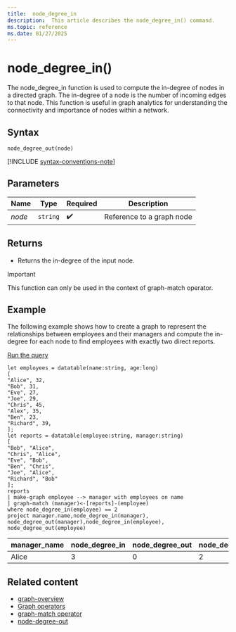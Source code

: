 ```yaml
---
title:  node_degree_in
description:  This article describes the node_degree_in() command.
ms.topic: reference
ms.date: 01/27/2025
---
```


# node_degree_in()

The node_degree_in function is used to compute the in-degree of nodes in a directed graph. The in-degree of a node is the number of incoming edges to that node. This function is useful in graph analytics for understanding the connectivity and importance of nodes within a network.

## Syntax

`node_degree_out(node)`

[!INCLUDE [syntax-conventions-note](../includes/syntax-conventions-note.md)]

## Parameters

| Name | Type | Required | Description |
|---|---|---|---|
| *node* | `string` |:heavy_check_mark:| Reference to a graph node|

## Returns

* Returns the in-degree of the input node.

> [!IMPORTANT]
> This function can only be used in the context of graph-match operator.

## Example

The following example shows how to create a graph to represent the relationships between employees and their managers and compute the in-degree for each node to find employees with exactly two direct reports.

<a href="https://dataexplorer.azure.com/clusters/help/databases/Samples?query=H4sIAAAAAAAAA3WQUUvDMBSF3%2FMrLn1aIRHsFHFawYkvPvo6xsjaS5MtTUoanYI%2F3qRtGqdIX05yz8n5ehU6wLZT5hOxhxJq7vy3V7jQvMVV76zUDQXe4EoZ3eRkQ7JHJSvMKCwLSrK12Qd56eXze7gtbrx8MYO89fJJWNn7w9U1DVH8CPag16iDZ%2Bnlq6wEt3WY%2BMj2jiiPZbEz1p1DRdQZrOXas9npPOCNRJEyAaSbEXQ0Ro5oi%2BzJneCGRMCb0MiX7z8iayzvxLxGYOwhcsFJOvFjwUZD2KsPDhnWclcJWEzu%2FJ5tpqe3bP7XnJwEWgRtatzV2FjEndRpDGUJBemsOWDlYvFFqKG%2FIrGGnr1l3lya%2FFfyNzKPvgEBXARFQwIAAA%3D%3D" target="_blank">Run the query</a>

```kusto
let employees = datatable(name:string, age:long)
[
"Alice", 32,
"Bob", 31,
"Eve", 27,
"Joe", 29,
"Chris", 45,
"Alex", 35,
"Ben", 23,
"Richard", 39,
];
let reports = datatable(employee:string, manager:string)
[
"Bob", "Alice",
"Chris", "Alice",
"Eve", "Bob",
"Ben", "Chris",
"Joe", "Alice",
"Richard", "Bob"
];
reports
| make-graph employee --> manager with employees on name
| graph-match (manager)<-[reports]-(employee)
where node_degree_in(employee) == 2
project manager.name,node_degree_in(manager), node_degree_out(manager),node_degree_in(employee), node_degree_out(employee) 
```

|manager_name|node_degree_in|node_degree_out|node_degree_in1|node_degree_out1|
|---|---|---|---|---|
|Alice|3|0|2|1|

## Related content

* [graph-overview](graph-overview.md)
* [Graph operators](graph-operators.md)
* [graph-match operator](graph-match-operator.md)
* [node-degree-out](node_degree_out.md)
